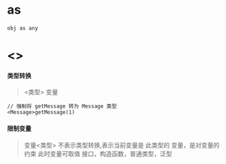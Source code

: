 <!--
 * @LastEditors: wudan01
 * @description: 文件描述
-->

# as
```
obj as any
```

# <>
#### 类型转换
> <类型> 变量 

```
// 强制将 getMessage 转为 Message 类型
<Message>getMessage(1)
```
#### 限制变量
> 变量<类型>
> 不表示类型转换,表示当前变量是 此类型的 变量，是对变量的约束
> 此时变量可取值 接口，构造函数，普通类型，泛型